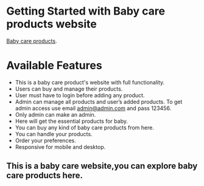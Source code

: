 # Getting Started with Baby care products website

 [Baby care products](https://baby-care-products-50b0d.web.app/).

# Available Features

- This is a baby care product's website with full functionality.
- Users can buy and manage their products.
- User must have to login before adding any product.
- Admin can manage all products and user’s added products. To get admin access use email admin@admin.com and pass 123456.
- Only admin can make an admin.
- Here will get the essential products for baby.
- You can buy any kind of baby care products from here.
- You can handle your products.
- Order your preferences.  
- Responsive for mobile and desktop.

## This is a baby care website,you can explore baby care products here.  

